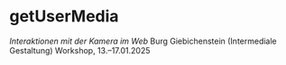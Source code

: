 # getUserMedia

_Interaktionen mit der Kamera im Web_
Burg Giebichenstein (Intermediale Gestaltung) Workshop, 13.–17.01.2025
